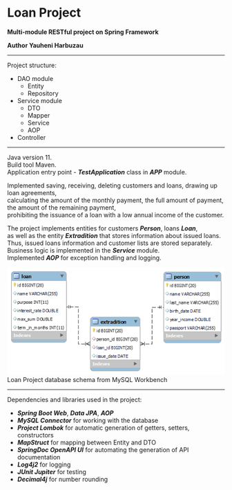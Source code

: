 # Loan Project

**Multi-module RESTful project on Spring Framework**

**Author Yauheni Harbuzau**

***

Project structure:

- DAO module
    - Entity
    - Repository
- Service module
    - DTO
    - Mapper
    - Service
    - AOP
- Controller

***

Java version 11.</br>
Build tool Maven.</br>
Application entry point - ***TestApplication*** class in ***APP*** module.

Implemented saving, receiving, deleting customers and loans, drawing up loan agreements,</br>
calculating the amount of the monthly payment, the full amount of payment,</br>
the amount of the remaining payment,</br>
prohibiting the issuance of a loan with a low annual income of the customer.

The project implements entities for customers ***Person***, loans ***Loan***,</br>
as well as the entity ***Extradition*** that stores information about issued loans.</br>
Thus, issued loans information and customer lists are stored separately.</br>
Business logic is implemented in the ***Service*** module.</br>
Implemented ***AOP*** for exception handling and logging.

![loanproject database schema](images/loanproject_database_schema.png "loanproject database schema")</br>
Loan Project database schema from MySQL Workbench

***

Dependencies and libraries used in the project:

- ***Spring Boot Web***, ***Data JPA***, ***AOP***
- ***MySQL Connector*** for working with the database
- ***Project Lombok*** for automatic generation of getters, setters, constructors
- ***MapStruct*** for mapping between Entity and DTO
- ***SpringDoc OpenAPI UI*** for automating the generation of API documentation
- ***Log4j2*** for logging
- ***JUnit Jupiter*** for testing
- ***Decimal4j*** for number rounding